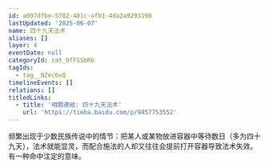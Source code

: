 ```yaml
---
id: a097dfbe-5782-481c-afb1-4da2a9293198
lastUpdated: '2025-06-07'
name: 四十九天法术
aliases: []
layer: 4
eventDate: null
categoryId: cat_OfFSSbRb
tagIds:
  - tag__NZec6vQ
timelineEvents: []
relations: []
titledLinks:
  - title: '相關連結: 四十九天法术'
    url: 'https://tieba.baidu.com/p/9457753552'
---
```

频繁出现于少数民族传说中的情节：把某人或某物放进容器中等待数日（多为四十九天），法术就能显灵，而配合施法的人却又往往会提前打开容器导致法术失效。有一种命中注定的意味。
